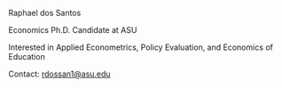 Raphael dos Santos

Economics Ph.D. Candidate at ASU 

Interested in Applied Econometrics, Policy Evaluation, and Economics of Education

Contact: rdossan1@asu.edu

<!---
rdsantos3/rdsantos3 is a ✨ special ✨ repository because its `README.md` (this file) appears on your GitHub profile.
You can click the Preview link to take a look at your changes.
--->
